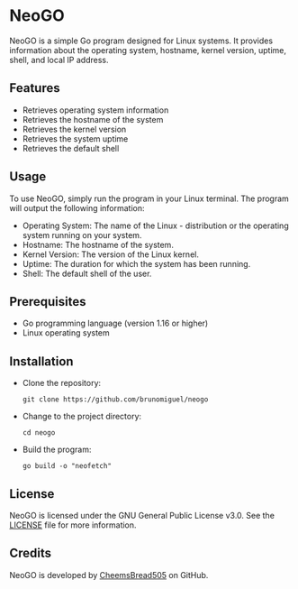 # NeoGO

NeoGO is a simple Go program designed for Linux systems. It provides information about the operating system, hostname, kernel version, uptime, shell, and local IP address.

## Features

- Retrieves operating system information
- Retrieves the hostname of the system
- Retrieves the kernel version
- Retrieves the system uptime
- Retrieves the default shell

## Usage

To use NeoGO, simply run the program in your Linux terminal. The program will output the following information:

- Operating System: The name of the Linux - distribution or the operating system running on your system.
- Hostname: The hostname of the system.
- Kernel Version: The version of the Linux kernel.
- Uptime: The duration for which the system has been running.
- Shell: The default shell of the user.

## Prerequisites

- Go programming language (version 1.16 or higher)
- Linux operating system

## Installation

- Clone the repository:
  
      git clone https://github.com/brunomiguel/neogo

- Change to the project directory:
  
      cd neogo

- Build the program:

      go build -o "neofetch"

## License

NeoGO is licensed under the GNU General Public License v3.0. See the [LICENSE](https://github.com/CheemsBread505/neogo/blob/main/LICENSE) file for more information.

## Credits

NeoGO is developed by [CheemsBread505](https://github.com/CheemsBread505) on GitHub.
